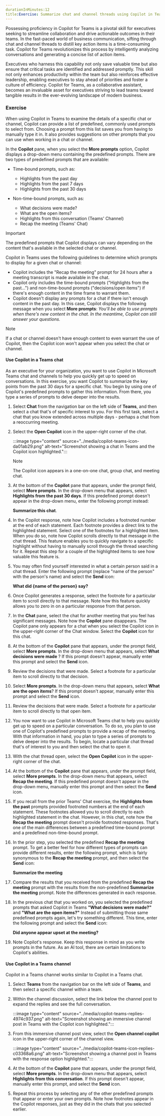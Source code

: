```yaml
---
durationInMinutes:12
title:Exercise: Summarize chat and channel threads using Copilot in Teams
---
```

Possessing proficiency in Copilot for Teams is a pivotal skill for executives seeking to streamline collaboration and drive actionable outcomes in their teams. In the fast-paced world of business communication, sifting through chat and channel threads to distill key action items is a time-consuming task. Copilot for Teams revolutionizes this process by intelligently analyzing conversations and generating a concise list of action items.

Executives who harness this capability not only save valuable time but also ensure that critical tasks are identified and addressed promptly. This skill not only enhances productivity within the team but also reinforces effective leadership, enabling executives to stay ahead of priorities and foster a culture of efficiency. Copilot for Teams, as a collaborative assistant, becomes an invaluable asset for executives striving to lead teams toward tangible results in the ever-evolving landscape of modern business.

### Exercise

When using Copilot in Teams to examine the details of a specific chat or channel, Copilot can provide a list of predefined, commonly used prompts to select from. Choosing a prompt from this list saves you from having to manually type it in. It also provides suggestions on other prompts that you can use when working in a chat or channel.

In the **Copilot** pane, when you select the **More prompts** option, Copilot displays a drop-down menu containing the predefined prompts. There are two types of predefined prompts that are available:

 -  Time-bound prompts, such as:
     -  Highlights from the past day
     -  Highlights from the past 7 days
     -  Highlights from the past 30 days

 -  Non-time-bound prompts, such as:
     -  What decisions were made?
     -  What are the open items?
     -  Highlights from this conversation (Teams' Channel)
     -  Recap the meeting (Teams' Chat)

> [!IMPORTANT]
> The predefined prompts that Copilot displays can vary depending on the content that's available in the selected chat or channel.

Copilot in Teams uses the following guidelines to determine which prompts to display for a given chat or channel:

 -  Copilot includes the "Recap the meeting" prompt for 24 hours after a meeting transcript is made available in the chat.
 -  Copilot only includes the time-bound prompts ("Highlights from the past...") and non-time-bound prompts ("decisions/open items") if there's enough content in the time frame to warrant them.
 -  Copilot doesn't display any prompts for a chat if there isn't enough content in the past day. In this case, Copilot displays the following message when you select **More prompts**: *You'll be able to use prompts when there's new content in the chat. In the meantime, Copilot can still answer your questions.*

> [!NOTE]
> If a chat or channel doesn't have enough content to even warrant the use of Copilot, then the Copilot icon won't appear when you select the chat or channel.

#### Use Copilot in a Teams chat

As an executive for your organization, you want to use Copilot in Microsoft Teams chat and channels to help you quickly get up to speed on conversations. In this exercise, you want Copilot to summarize the key points from the past 30 days for a specific chat. You begin by using one of Copilot's predefined prompts to gather this information. From there, you type a series of prompts to delve deeper into the results.

1.  Select **Chat** from the navigation bar on the left side of **Teams**, and then select a chat that's of specific interest to you. For this first task, select a chat that you know extended across multiple days - perhaps a chat from a reoccurring meeting.
2.  Select the **Open Copilot** icon in the upper-right corner of the chat.
    
    :::image type="content" source="../media/copilot-teams-icon-da01ab29.png" alt-text="Screenshot showing a chat in Teams and the Copilot icon highlighted.":::
    
    
    > [!NOTE]
    > The Copilot icon appears in a one-on-one chat, group chat, and meeting chat.
3.  At the bottom of the **Copilot** pane that appears, under the prompt field, select **More prompts**. In the drop-down menu that appears, select **Highlights from the past 30 days**. If this predefined prompt doesn't appear in the drop-down menu, enter the following prompt instead:
    
    **Summarize this chat**.
4.  In the Copilot response, note how Copilot includes a footnoted number at the end of each statement. Each footnote provides a direct link to the highlighted statement. Select one of the footnotes for a highlighted item. When you do so, note how Copilot scrolls directly to that message in the chat thread. This feature enables you to quickly navigate to a specific highlight without having to manually scroll through the thread searching for it. Repeat this step for a couple of the highlighted items to see how valuable this feature is.
5.  You may often find yourself interested in what a certain person said in a chat thread. Enter the following prompt (replace "name of the person" with the person's name) and select the **Send** icon:
    
    **What did \{name of the person\} say?**
6.  Once Copilot generates a response, select the footnote for a particular item to scroll directly to that message. Note how this feature quickly allows you to zero in on a particular response from that person.
7.  In the **Chat** pane, select the chat for another meeting that you feel has significant messages. Note how the **Copilot** pane disappears. The Copilot pane only appears for a chat when you select the Copilot icon in the upper-right corner of the Chat window. Select the **Copilot** icon for this chat.
8.  At the bottom of the **Copilot** pane that appears, under the prompt field, select **More prompts**. In the drop-down menu that appears, select **What decisions were made** ? If this prompt doesn't appear, manually enter this prompt and select the **Send** icon.
9.  Review the decisions that were made. Select a footnote for a particular item to scroll directly to that decision.
10. Select **More prompts**. In the drop-down menu that appears, select **What are the open items**? If this prompt doesn't appear, manually enter this prompt and select the **Send** icon.
11. Review the decisions that were made. Select a footnote for a particular item to scroll directly to that open item.
12. You now want to use Copilot in Microsoft Teams chat to help you quickly get up to speed on a particular conversation. To do so, you plan to use one of Copilot's predefined prompts to provide a recap of the meeting. With that information in hand, you plan to type a series of prompts to delve deeper into the results. To begin, locate a particular chat thread that's of interest to you and then select the chat to open it.
13. With the chat thread open, select the **Open Copilot** icon in the upper-right corner of the chat.<br>
14. At the bottom of the **Copilot** pane that appears, under the prompt field, select **More prompts**. In the drop-down menu that appears, select **Recap the meeting**. If this predefined prompt doesn't appear in the drop-down menu, manually enter this prompt and then select the **Send** icon.
15. If you recall from the prior Teams' Chat exercise, the **Highlights from the past** prompts provided footnoted numbers at the end of each statement. These footnotes allowed you to scroll directly to each highlighted statement in the chat. However, in this chat, note how the **Recap the meeting** prompt doesn't provide footnoted responses. That's one of the main differences between a predefined time-bound prompt and a predefined non-time-bound prompt.
16. In the prior step, you selected the predefined **Recap the meeting** prompt. To get a better feel for how different types of prompts can provide different results, enter the following prompt, which is fairly synonymous to the **Recap the meeting** prompt, and then select the **Send** icon:
    
    **Summarize the meeting**
17. Compare the results that you received from the predefined **Recap the meeting** prompt with the results from the non-predefined **Summarize the meeting** prompt. Note the differences generated in each response.
18. In the previous chat that you worked on, you selected the predefined prompts that asked Copilot in Teams **"What decisions were made?"** and **"What are the open items?"** Instead of submitting those same predefined prompts again, let's try something different. This time, enter the following prompt and select the **Send** icon:
    
    **Did anyone appear upset at the meeting?**
19. Note Copilot's response. Keep this response in mind as you write prompts in the future. As an AI tool, there are certain limitations to Copilot's abilities.

#### Use Copilot in a Teams channel

Copilot in a Teams channel works similar to Copilot in a Teams chat.

1.  Select **Teams** from the navigation bar on the left side of **Teams**, and then select a specific channel within a team.
2.  Within the channel discussion, select the link below the channel post to expand the replies and see the full conversation.
    
    :::image type="content" source="../media/copilot-teams-replies-4974c937.png" alt-text="Screenshot showing an immersive channel post in Teams with the Copilot icon highlighted.":::
    
3.  From this immersive channel post view, select the **Open channel copilot** icon in the upper-right corner of the channel view.
    
    :::image type="content" source="../media/copilot-teams-icon-replies-c03368a6.png" alt-text="Screenshot showing a channel post in Teams with the response option highlighted.":::
    
4.  At the bottom of the **Copilot** pane that appears, under the prompt field, select **More prompts**. In the drop-down menu that appears, select **Highlights from this conversation**. If this prompt doesn't appear, manually enter this prompt, and select the **Send** icon.
5.  Repeat this process by selecting any of the other predefined prompts that appear or enter your own prompts. Note how footnotes appear in the Copilot responses, just as they did in the chats that you selected earlier.
